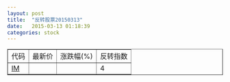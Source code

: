 ```yaml
---
layout: post
title:  "反转股票20150313"
date:   2015-03-13 01:18:39
categories: stock
---
```


<script type="text/javascript">
var stockList = []
stockList.push('gb_im');
</script>

<table border="1">
 <tr>
 <td>代码</td>
  <td>最新价</td>
  <td>涨跌幅(%)</td>
 <td>反转指数</td>
</tr>
  <tr id="im"><td><a href="http://stock.finance.sina.com.cn/usstock/quotes/IM.html" target="_blank">IM</a></td><td></td><td></td><td>4</td></tr>
</table>
